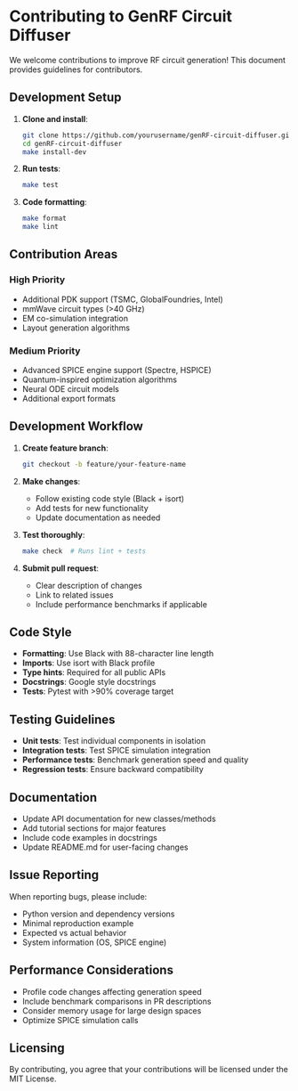 # Contributing to GenRF Circuit Diffuser

We welcome contributions to improve RF circuit generation! This document provides guidelines for contributors.

## Development Setup

1. **Clone and install**:
   ```bash
   git clone https://github.com/yourusername/genRF-circuit-diffuser.git
   cd genRF-circuit-diffuser
   make install-dev
   ```

2. **Run tests**:
   ```bash
   make test
   ```

3. **Code formatting**:
   ```bash
   make format
   make lint
   ```

## Contribution Areas

### High Priority
- Additional PDK support (TSMC, GlobalFoundries, Intel)
- mmWave circuit types (>40 GHz)
- EM co-simulation integration
- Layout generation algorithms

### Medium Priority
- Advanced SPICE engine support (Spectre, HSPICE)
- Quantum-inspired optimization algorithms
- Neural ODE circuit models
- Additional export formats

## Development Workflow

1. **Create feature branch**:
   ```bash
   git checkout -b feature/your-feature-name
   ```

2. **Make changes**:
   - Follow existing code style (Black + isort)
   - Add tests for new functionality
   - Update documentation as needed

3. **Test thoroughly**:
   ```bash
   make check  # Runs lint + tests
   ```

4. **Submit pull request**:
   - Clear description of changes
   - Link to related issues
   - Include performance benchmarks if applicable

## Code Style

- **Formatting**: Use Black with 88-character line length
- **Imports**: Use isort with Black profile
- **Type hints**: Required for all public APIs
- **Docstrings**: Google style docstrings
- **Tests**: Pytest with >90% coverage target

## Testing Guidelines

- **Unit tests**: Test individual components in isolation
- **Integration tests**: Test SPICE simulation integration
- **Performance tests**: Benchmark generation speed and quality
- **Regression tests**: Ensure backward compatibility

## Documentation

- Update API documentation for new classes/methods
- Add tutorial sections for major features
- Include code examples in docstrings
- Update README.md for user-facing changes

## Issue Reporting

When reporting bugs, please include:
- Python version and dependency versions
- Minimal reproduction example
- Expected vs actual behavior
- System information (OS, SPICE engine)

## Performance Considerations

- Profile code changes affecting generation speed
- Include benchmark comparisons in PR descriptions
- Consider memory usage for large design spaces
- Optimize SPICE simulation calls

## Licensing

By contributing, you agree that your contributions will be licensed under the MIT License.